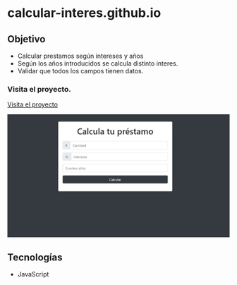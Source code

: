 # calcular-interes.github.io

## Objetivo
+ Calcular prestamos según intereses y años
+ Según los años introducidos se calcula distinto interes.
+ Validar que todos los campos tienen datos.

### Visita el proyecto.

[Visita el proyecto](https://miguelpl32.github.io/calcular-interes.github.io/)

![](img/portada-prestamo.jpg)

## Tecnologías
+ JavaScript
